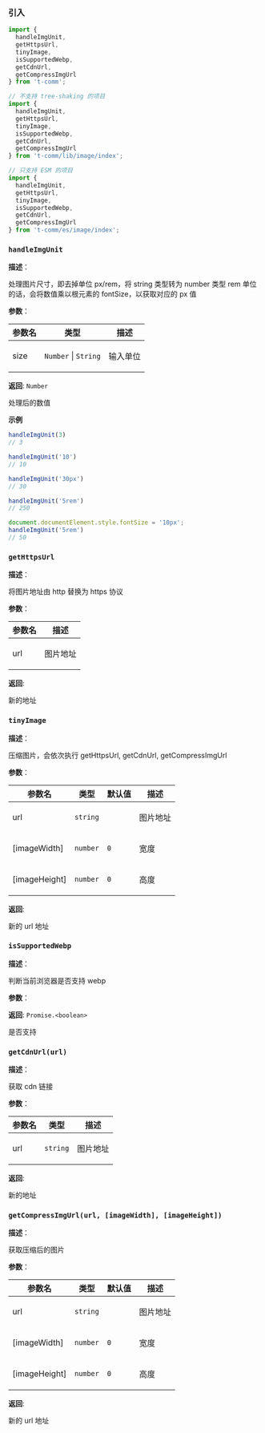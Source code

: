 
### 引入

```ts
import {
  handleImgUnit,
  getHttpsUrl,
  tinyImage,
  isSupportedWebp,
  getCdnUrl,
  getCompressImgUrl
} from 't-comm';

// 不支持 tree-shaking 的项目
import {
  handleImgUnit,
  getHttpsUrl,
  tinyImage,
  isSupportedWebp,
  getCdnUrl,
  getCompressImgUrl
} from 't-comm/lib/image/index';

// 只支持 ESM 的项目
import {
  handleImgUnit,
  getHttpsUrl,
  tinyImage,
  isSupportedWebp,
  getCdnUrl,
  getCompressImgUrl
} from 't-comm/es/image/index';
```


### `handleImgUnit` 


**描述**：<p>处理图片尺寸，即去掉单位 px/rem，将 string 类型转为 number 类型
rem 单位的话，会将数值乘以根元素的 fontSize，以获取对应的 px 值</p>

**参数**：


| 参数名 | 类型 | 描述 |
| --- | --- | --- |
| size | <code>Number</code> \| <code>String</code> | <p>输入单位</p> |

**返回**: <code>Number</code><br>

<p>处理后的数值</p>

**示例**

```typescript
handleImgUnit(3)
// 3

handleImgUnit('10')
// 10

handleImgUnit('30px')
// 30

handleImgUnit('5rem')
// 250

document.documentElement.style.fontSize = '10px';
handleImgUnit('5rem')
// 50
```
<a name="getHttpsUrl"></a>

### `getHttpsUrl` 


**描述**：<p>将图片地址由 http 替换为 https 协议</p>

**参数**：


| 参数名 | 描述 |
| --- | --- |
| url | <p>图片地址</p> |

**返回**: <p>新的地址</p>

<a name="tinyImage"></a>

### `tinyImage` 


**描述**：<p>压缩图片，会依次执行 getHttpsUrl, getCdnUrl, getCompressImgUrl</p>

**参数**：


| 参数名 | 类型 | 默认值 | 描述 |
| --- | --- | --- | --- |
| url | <code>string</code> |  | <p>图片地址</p> |
| [imageWidth] | <code>number</code> | <code>0</code> | <p>宽度</p> |
| [imageHeight] | <code>number</code> | <code>0</code> | <p>高度</p> |

**返回**: <p>新的 url 地址</p>

<a name="isSupportedWebp"></a>

### `isSupportedWebp` 


**描述**：<p>判断当前浏览器是否支持 webp</p>

**参数**：

**返回**: <code>Promise.&lt;boolean&gt;</code><br>

<p>是否支持</p>

<a name="getCdnUrl"></a>

### `getCdnUrl(url)` 


**描述**：<p>获取 cdn 链接</p>

**参数**：


| 参数名 | 类型 | 描述 |
| --- | --- | --- |
| url | <code>string</code> | <p>图片地址</p> |

**返回**: <p>新的地址</p>

<a name="getCompressImgUrl"></a>

### `getCompressImgUrl(url, [imageWidth], [imageHeight])` 


**描述**：<p>获取压缩后的图片</p>

**参数**：


| 参数名 | 类型 | 默认值 | 描述 |
| --- | --- | --- | --- |
| url | <code>string</code> |  | <p>图片地址</p> |
| [imageWidth] | <code>number</code> | <code>0</code> | <p>宽度</p> |
| [imageHeight] | <code>number</code> | <code>0</code> | <p>高度</p> |

**返回**: <p>新的 url 地址</p>

